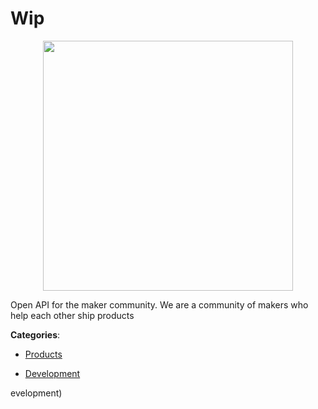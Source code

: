 # Wip
<p align="center">
    <img width="400" src="https://raw.githubusercontent.com/apis-list/apis-list/apis/wip/logo_256x256.png" />
</p>

Open API for the maker community. We are a community of makers who help each other ship products



**Categories**:

- [Products](https://github.com/apis-list/apis-list#products)

- [Development](https://github.com/apis-list/apis-list#development)



evelopment)



